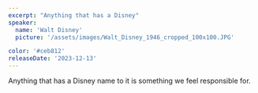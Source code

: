 ```yaml
---
excerpt: "Anything that has a Disney"
speaker:
  name: 'Walt Disney'
  picture: '/assets/images/Walt_Disney_1946_cropped_100x100.JPG'

color: '#ceb812'
releaseDate: '2023-12-13'
---
```

Anything that has a Disney name to it is something we feel responsible for.
